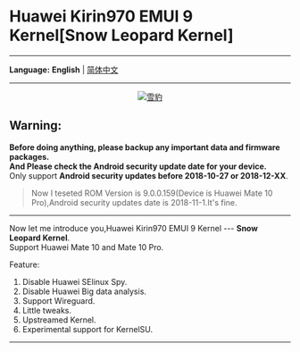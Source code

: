 # Huawei Kirin970 EMUI 9 Kernel[Snow Leopard Kernel]
***
**Language:**
**English** | [简体中文](README_CN.md)   
***
<div align="center">
<a href="https://imgse.com/i/pk3fT4H" style="text-align:center;"><img src="https://s21.ax1x.com/2024/05/30/pk3fT4H.jpg" alt="雪豹" border="0" /></a>
</div>

## Warning:  
**Before doing anything, please backup any important data and firmware packages.**    
**And Please check the Android security update date for your device.**  
Only support **Android security updates before 2018-10-27 or 2018-12-XX**.  

> Now I teseted ROM Version is 9.0.0.159(Device is Huawei Mate 10 Pro),Android security updates date is 2018-11-1.It's fine. 
  
***  
Now let me introduce you,Huawei Kirin970 EMUI 9 Kernel --- **Snow Leopard Kernel**.  
Support Huawei Mate 10 and Mate 10 Pro.  
  
Feature:
  1. Disable Huawei SElinux Spy.
  2. Disable Huawei Big data analysis.
  3. Support Wireguard.
  4. Little tweaks.
  5. Upstreamed Kernel.
  6. Experimental support for KernelSU.  


***